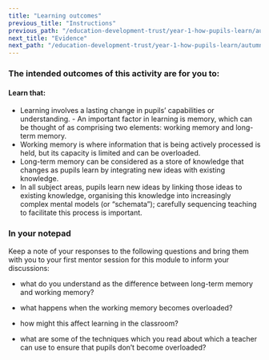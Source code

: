 ```yaml
---
title: "Learning outcomes"
previous_title: "Instructions"
previous_path: "/education-development-trust/year-1-how-pupils-learn/autumn-week-1-ect-instructions"
next_title: "Evidence"
next_path: "/education-development-trust/year-1-how-pupils-learn/autumn-week-1-ect-evidence"
---
```


### The intended outcomes of this activity are for you to:

#### Learn that:
- Learning involves a lasting change in pupils’ capabilities or understanding.                                                                                                                                                                        - An important factor in learning is memory, which can be thought of as comprising two elements: working memory and long-term memory.
- Working memory is where information that is being actively processed is held, but its capacity is limited and can be overloaded.
- Long-term memory can be considered as a store of knowledge that changes as pupils learn by integrating new ideas with existing knowledge.
- In all subject areas, pupils learn new ideas by linking those ideas to existing knowledge, organising this knowledge into increasingly complex mental models (or “schemata”); carefully sequencing teaching to facilitate this process is important.



### In your notepad
Keep a note of your responses to the following questions and bring them with you
to your first mentor session for this module to inform your discussions:

* what do you understand as the difference between long-term memory and
    working memory?

* what happens when the working memory becomes overloaded?

* how might this affect learning in the classroom?

* what are some of the techniques which you read about which a teacher can use
    to ensure that pupils don’t become overloaded?
 


